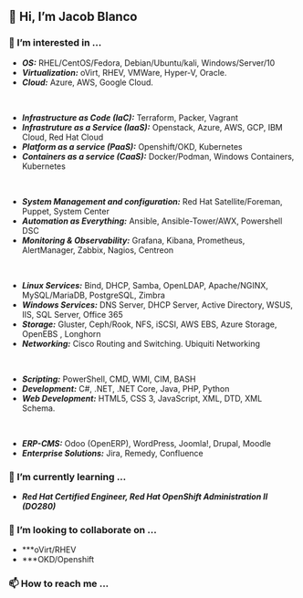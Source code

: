 ## 👋 Hi, I’m Jacob Blanco


### 👀 I’m interested in ...


   - ***OS:*** RHEL/CentOS/Fedora, Debian/Ubuntu/kali, Windows/Server/10
   - ***Virtualization:*** oVirt, RHEV, VMWare, Hyper-V, Oracle.
   - ***Cloud:*** Azure, AWS, Google Cloud. 
   
&nbsp;
   - ***Infrastructure as Code (IaC):*** Terraform, Packer, Vagrant
   - ***Infrastruture as a Service (IaaS):*** Openstack, Azure, AWS, GCP, IBM Cloud, Red Hat Cloud
   - ***Platform as a service (PaaS):*** Openshift/OKD, Kubernetes
   - ***Containers as a service (CaaS):*** Docker/Podman, Windows Containers, Kubernetes

&nbsp;
   - ***System Management and configuration:*** Red Hat Satellite/Foreman, Puppet, System Center
   - ***Automation as Everything:*** Ansible, Ansible-Tower/AWX, Powershell DSC
   - ***Monitoring & Observability:*** Grafana, Kibana, Prometheus, AlertManager, Zabbix, Nagios, Centreon

&nbsp;
   - ***Linux Services:*** Bind, DHCP, Samba, OpenLDAP, Apache/NGINX, MySQL/MariaDB, PostgreSQL, Zimbra
   - ***Windows Services:*** DNS Server, DHCP Server, Active Directory, WSUS, IIS, SQL Server, Office 365
   - ***Storage:*** Gluster, Ceph/Rook, NFS, iSCSI, AWS EBS, Azure Storage, OpenEBS , Longhorn
   - ***Networking:*** Cisco Routing and Switching. Ubiquiti Networking

&nbsp;
   - ***Scripting:*** PowerShell, CMD, WMI, CIM, BASH
   - ***Development:*** C#, .NET, .NET Core, Java, PHP, Python
   - ***Web Development:*** HTML5, CSS 3, JavaScript, XML, DTD, XML Schema.

&nbsp;
   - ***ERP-CMS:*** Odoo (OpenERP), WordPress, Joomla!, Drupal, Moodle
   - ***Enterprise Solutions:*** Jira, Remedy, Confluence
 

### 🌱 I’m currently learning ...
   - ***Red Hat Certified Engineer, Red Hat OpenShift Administration II (DO280)***


### 💞️ I’m looking to collaborate on ...
   - ***oVirt/RHEV
   - ***OKD/Openshift


### 📫 How to reach me ...



<!---
jacob-blanc/jacob-blanc is a ✨ special ✨ repository because its `README.md` (this file) appears on your GitHub profile.
You can click the Preview link to take a look at your changes.
--->
